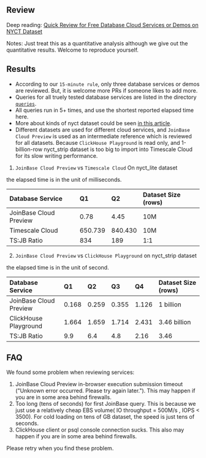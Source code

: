 ## Review

Deep reading: [Quick Review for Free Database Cloud Services or Demos on NYCT Dataset](https://joinbase.io/blog/clouds-quick-reivew/)

Notes: Just treat this as a quantitative analysis although we give out the quantitative results. Welcome to reproduce yourself.

## Results

* According to our `15-minute rule`, only three database services or demos are reviewed. But, it is welcome more PRs if someone likes to add more.
* Queries for all truely tested database services are listed in the directory [`queries`](/queries/).
* All queries run in 5+ times, and use the shortest reported elapsed time here.
* More about kinds of nyct dataset could be seen [in this article](https://joinbase.io/benchmark/#benchmark-model).
* Different datasets are used for different cloud services, and `JoinBase Cloud Preview` is used as an intermediate reference which is reviewed for all datasets. Because `ClickHouse Playground` is read only, and 1-billion-row nyct_strip dataset is too big to import into Timescale Cloud for its slow writing performance.

1. `JoinBase Cloud Preview` vs `Timescale Cloud` On nyct_lite dataset

the elapsed time is in the unit of milliseconds.

| Database Service | Q1 | Q2 | Dataset Size (rows) | 
| :----------- | :-------------- | :-------------- | :-------------- | 
| JoinBase Cloud Preview | 0.78 |  4.45   | 10M  |
| Timescale Cloud | 650.739  | 840.430 | 10M  |
| TS:JB Ratio | 834      |   189   | 1:1  | 

2. `JoinBase Cloud Preview` vs `ClickHouse Playground` on nyct_strip dataset

the elapsed time is in the unit of second.

| Database Service | Q1 |  Q2 | Q3 | Q4 | Dataset Size (rows) |
| :----------- | :-------------- | :-------------- | :-------------- | :-------------- |:-------------- |
| JoinBase Cloud Preview | 0.168  | 0.259 | 0.355 |  1.126  | 1 billion    | 
| ClickHouse Playground | 1.664  | 1.659 | 1.714  | 2.431  | 3.46 billion | 
| TS:JB Ratio | 9.9    | 6.4   | 4.8    | 2.16   |   3.46 |

## FAQ

We found some problem when reviewing services: 
1. JoinBase Cloud Preview in-browser execution submission timeout ("Unknown error occurred. Please try again later."). This may happen if you are in some area behind firewalls.
2. Too long (tens of seconds) for first JoinBase query. This is because we just use a relatively cheap EBS volume( IO throughput = 500M/s , IOPS < 3500). For cold loading on tens of GB dataset, the speed is just tens of seconds.
3. ClickHouse client or psql console connection sucks. This also may happen if you are in some area behind firewalls.

Please retry when you find these problem.
